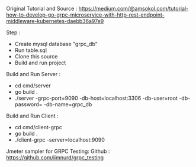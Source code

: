 Original Tutorial and Source : https://medium.com/@amsokol.com/tutorial-how-to-develop-go-grpc-microservice-with-http-rest-endpoint-middleware-kubernetes-daebb36a97e9


Step :
- Create mysql database "grpc_db"
- Run table.sql
- Clone this source
- Build and run project



Build and Run Server :
- cd cmd/server
- go build .
- ./server   -grpc-port=9090 -db-host=localhost:3306 -db-user=root -db-password= -db-name=grpc_db




Build and Run Client :
- cd cmd/client-grpc
- go build .
- ./client-grpc -server=localhost:9090



Jmeter sampler for GRPC Testing:
Github : https://github.com/iimnurd/grpc_testing
